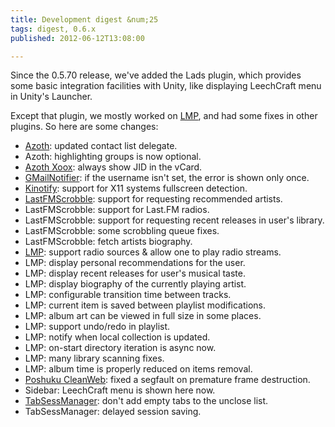 ```yaml
---
title: Development digest &num;25
tags: digest, 0.6.x
published: 2012-06-12T13:08:00

---
```


Since the 0.5.70 release, we've added the Lads plugin, which provides
some basic integration facilities with Unity, like displaying LeechCraft
menu in Unity's Launcher.

Except that plugin, we mostly worked on [LMP](/plugins-lmp), and had
some fixes in other plugins. So here are some changes:

- [Azoth](/plugins-azoth): updated contact list delegate.
- Azoth: highlighting groups is now optional.
- [Azoth Xoox](/plugins-azoth-xoox): always show JID in the vCard.
- [GMailNotifier](/plugins-gmailnotifier): if the username isn't set,
  the error is shown only once.
- [Kinotify](/plugins-kinotify): support for X11 systems
  fullscreen detection.
- [LastFMScrobble](/plugins-lastfmscrobble): support for requesting
  recommended artists.
- LastFMScrobble: support for Last.FM radios.
- LastFMScrobble: support for requesting recent releases in
  user's library.
- LastFMScrobble: some scrobbling queue fixes.
- LastFMScrobble: fetch artists biography.
- [LMP](/plugins-lmp): support radio sources & allow one to play
  radio streams.
- LMP: display personal recommendations for the user.
- LMP: display recent releases for user's musical taste.
- LMP: display biography of the currently playing artist.
- LMP: configurable transition time between tracks.
- LMP: current item is saved between playlist modifications.
- LMP: album art can be viewed in full size in some places.
- LMP: support undo/redo in playlist.
- LMP: notify when local collection is updated.
- LMP: on-start directory iteration is async now.
- LMP: many library scanning fixes.
- LMP: album time is properly reduced on items removal.
- [Poshuku CleanWeb](/plugins-poshuku-cleanweb): fixed a segfault on
  premature frame destruction.
- Sidebar: LeechCraft menu is shown here now.
- [TabSessManager](/plugins-tabsessmanager): don't add empty tabs to
  the unclose list.
- TabSessManager: delayed session saving.
